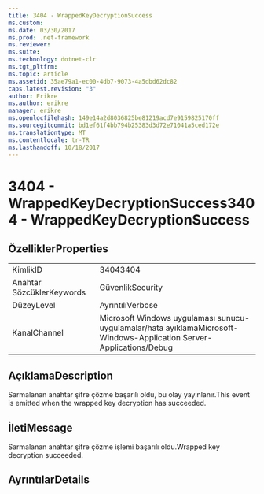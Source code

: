 ```yaml
---
title: 3404 - WrappedKeyDecryptionSuccess
ms.custom: 
ms.date: 03/30/2017
ms.prod: .net-framework
ms.reviewer: 
ms.suite: 
ms.technology: dotnet-clr
ms.tgt_pltfrm: 
ms.topic: article
ms.assetid: 35ae79a1-ec00-4db7-9073-4a5dbd62dc82
caps.latest.revision: "3"
author: Erikre
ms.author: erikre
manager: erikre
ms.openlocfilehash: 149e14a2d8036825be81219acd7e9159825170ff
ms.sourcegitcommit: bd1ef61f4bb794b25383d3d72e71041a5ced172e
ms.translationtype: MT
ms.contentlocale: tr-TR
ms.lasthandoff: 10/18/2017
---
```

# <a name="3404---wrappedkeydecryptionsuccess"></a><span data-ttu-id="4a61a-102">3404 - WrappedKeyDecryptionSuccess</span><span class="sxs-lookup"><span data-stu-id="4a61a-102">3404 - WrappedKeyDecryptionSuccess</span></span>
## <a name="properties"></a><span data-ttu-id="4a61a-103">Özellikler</span><span class="sxs-lookup"><span data-stu-id="4a61a-103">Properties</span></span>  
  
|||  
|-|-|  
|<span data-ttu-id="4a61a-104">Kimlik</span><span class="sxs-lookup"><span data-stu-id="4a61a-104">ID</span></span>|<span data-ttu-id="4a61a-105">3404</span><span class="sxs-lookup"><span data-stu-id="4a61a-105">3404</span></span>|  
|<span data-ttu-id="4a61a-106">Anahtar Sözcükler</span><span class="sxs-lookup"><span data-stu-id="4a61a-106">Keywords</span></span>|<span data-ttu-id="4a61a-107">Güvenlik</span><span class="sxs-lookup"><span data-stu-id="4a61a-107">Security</span></span>|  
|<span data-ttu-id="4a61a-108">Düzey</span><span class="sxs-lookup"><span data-stu-id="4a61a-108">Level</span></span>|<span data-ttu-id="4a61a-109">Ayrıntılı</span><span class="sxs-lookup"><span data-stu-id="4a61a-109">Verbose</span></span>|  
|<span data-ttu-id="4a61a-110">Kanal</span><span class="sxs-lookup"><span data-stu-id="4a61a-110">Channel</span></span>|<span data-ttu-id="4a61a-111">Microsoft Windows uygulaması sunucu-uygulamalar/hata ayıklama</span><span class="sxs-lookup"><span data-stu-id="4a61a-111">Microsoft-Windows-Application Server-Applications/Debug</span></span>|  
  
## <a name="description"></a><span data-ttu-id="4a61a-112">Açıklama</span><span class="sxs-lookup"><span data-stu-id="4a61a-112">Description</span></span>  
 <span data-ttu-id="4a61a-113">Sarmalanan anahtar şifre çözme başarılı oldu, bu olay yayınlanır.</span><span class="sxs-lookup"><span data-stu-id="4a61a-113">This event is emitted when the wrapped key decryption has succeeded.</span></span>  
  
## <a name="message"></a><span data-ttu-id="4a61a-114">İleti</span><span class="sxs-lookup"><span data-stu-id="4a61a-114">Message</span></span>  
 <span data-ttu-id="4a61a-115">Sarmalanan anahtar şifre çözme işlemi başarılı oldu.</span><span class="sxs-lookup"><span data-stu-id="4a61a-115">Wrapped key decryption succeeded.</span></span>  
  
## <a name="details"></a><span data-ttu-id="4a61a-116">Ayrıntılar</span><span class="sxs-lookup"><span data-stu-id="4a61a-116">Details</span></span>
